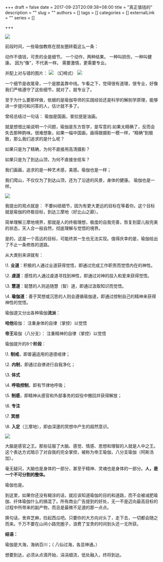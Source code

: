 
+++
draft = false
date = 2017-09-23T20:09:38+08:00
title = "真正值钱的"
description = ""
slug = ""
authors = []
tags = []
categories = []
externalLink = ""
series = []

+++




![](https://raw.githubusercontent.com/lshcool/pic/master/202112142234969.jpg)


前段时间，一些瑜伽教练在朋友圈转载这么一条：

动作不值钱，可贵的全是细节。
一个动作，两种结果。
一种叫损伤，一种叫健康。
因为“像”，不代表一样。
需要激情，更需要专业。

并配上对与错的图片：
![](https://raw.githubusercontent.com/lshcool/pic/master/202112142234970.jpg)
（幻椅式）
![](https://raw.githubusercontent.com/lshcool/pic/master/202112142234971.jpg)

一个细节是收尾骨，一个是膝盖靠中线。乍看之下，觉得很有道理，很专业，好像我们严格遵守了这些细节，就对了，就专业了。

至于为什么要那样做，依据的是瑜伽导师的实践经验还是科学的解剖学原理，能够进一步提问和问答的人，估计就不多了。

曾经总结过一句话：
瑜伽是国画，普拉提是油画。

就是想借比喻说明一个问题，瑜伽是东方哲学，是写意的.如果太精确了，反而会失去那种韵味。很难想象，如果一幅中国画，画得跟摄影一模一样，“精确”到极致，那么我们追求的是什么呢？ 

如果只是为了精确，为何不直接用高清摄影？

如果只是为了到达山顶，为何不直接坐缆车？

我们画画，追求的是一种艺术感，美感。瑜伽也是一样；

我们爬山，不仅仅为了到达山顶，还为了沿途的风景，身体的健康。
瑜伽也是一样。

![](https://raw.githubusercontent.com/lshcool/pic/master/202112142234972.jpg)

我提出的观点就是： 不要纠结细节，因为有更大更远的目标在等着你。这个目标就是瑜伽的终极目标，到达三摩地（好比山之巅）。

简单理解三摩地境界，那就是人的终极理想，极度的自我完善，恢复到婴儿般完美的状态，天人合一般自然，彻底理解与觉悟的境界。

是的，这是一个高远的目标，可能终其一生也无法实现。值得庆幸的是，瑜伽给出了不止一条修炼的道路。

从大类别来讲就有：

\1. **业道**：积极的人通过业道获得觉悟，即通过完成工作职责而觉悟内在的神性。

\2. **虔道**：感性的人通过虔道寻找到神性，即通过对神的投入和爱来获得觉悟。

\3. **慧道**：聪慧的人则追随慧（智）道，即通过汲取知识而觉悟。

\4. **瑜伽道**：善于冥想或沉思的人则会遵循瑜伽道，即通过控制自己的精神来获得神性的觉悟。

瑜伽道又分出各种瑜伽**流派**：

**哈他**瑜伽： 注重身体的自律（掌控）以觉悟

**帝王**瑜伽（八分支）： 注重精神的自律（掌控）以觉悟


瑜伽提升的8个**阶段**：

\1. **制戒**，即普遍适用的道德戒律；

\2. **内制**，即通过自律进行自我净化；

\3. **体式**

\4. **呼吸控制**，即有节律地呼吸；

\5. **制感**，即精神从感官和外部事务的奴役中撤回并获得解放；

\6. **专注**

\7. **冥想**

\8. **入定**（三摩地），即由深邃的冥想中产生的超然意识。

![](https://raw.githubusercontent.com/lshcool/pic/master/202112142234974.jpg)

大脑是感官之王。那些征服了大脑、感觉、情感、思想和理智的人就是人中之王。这个表达方式暗示了对自我的完全掌控，被称为帝王瑜伽，八分支瑜伽（阿斯汤加）。

毫无疑问，大脑也是身体的一部分，甚至乎精神、灵魂也是身体的一部分。**人，是一个不可分割的整体。**

瑜伽也是。

到这里，如果你还没有糊涂的话，就应该知道瑜伽的目的和道路，而不会被减肥瑜伽、纤体瑜伽什么的搞混了。所有商业广告提到的好处，无一不是迈向最高目标的过程中所带来的副产物，而且是最微不足道的那一点点。

换句话，舍弃芝麻，捡起西瓜吧。只要你的大方向对头了，走下去，一切都会随之而来。千万不要在山间小路兜圈子，浪费了宝贵的时间到头还一无所获。

**结语：**

瑜伽是大海，海纳百川；（ 八仙过海，各显神通。）

想要到达，必须从点滴开始，涓涓细流，低处融入，终将到达。